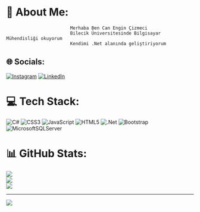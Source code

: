 # 💫 About Me:
                            Merhaba Ben Can Engin Çizmeci 
                            Bilecik Üniversitesinde Bilgisayar Mühendisliği okuyorum
                            Kendimi .Net alanında geliştiriyorum


## 🌐 Socials:
[![Instagram](https://img.shields.io/badge/Instagram-%23E4405F.svg?logo=Instagram&logoColor=white)](https://instagram.com/https://www.instagram.com/can.czmc/) [![LinkedIn](https://img.shields.io/badge/LinkedIn-%230077B5.svg?logo=linkedin&logoColor=white)](https://linkedin.com/in/https://www.linkedin.com/in/can-engin-%C3%A7izmeci-6ab593212/) 

# 💻 Tech Stack:
![C#](https://img.shields.io/badge/c%23-%23239120.svg?style=for-the-badge&logo=csharp&logoColor=white) ![CSS3](https://img.shields.io/badge/css3-%231572B6.svg?style=for-the-badge&logo=css3&logoColor=white) ![JavaScript](https://img.shields.io/badge/javascript-%23323330.svg?style=for-the-badge&logo=javascript&logoColor=%23F7DF1E) ![HTML5](https://img.shields.io/badge/html5-%23E34F26.svg?style=for-the-badge&logo=html5&logoColor=white) ![.Net](https://img.shields.io/badge/.NET-5C2D91?style=for-the-badge&logo=.net&logoColor=white) ![Bootstrap](https://img.shields.io/badge/bootstrap-%238511FA.svg?style=for-the-badge&logo=bootstrap&logoColor=white) ![MicrosoftSQLServer](https://img.shields.io/badge/Microsoft%20SQL%20Server-CC2927?style=for-the-badge&logo=microsoft%20sql%20server&logoColor=white)
# 📊 GitHub Stats:
![](https://github-readme-stats.vercel.app/api?username=canengincizmeci&theme=algolia&hide_border=true&include_all_commits=false&count_private=false)<br/>
![](https://github-readme-streak-stats.herokuapp.com/?user=canengincizmeci&theme=algolia&hide_border=true)<br/>
![](https://github-readme-stats.vercel.app/api/top-langs/?username=canengincizmeci&theme=algolia&hide_border=true&include_all_commits=false&count_private=false&layout=compact)

---
[![](https://visitcount.itsvg.in/api?id=canengincizmeci&icon=0&color=0)](https://visitcount.itsvg.in)

<!-- Proudly created with GPRM ( https://gprm.itsvg.in ) -->
